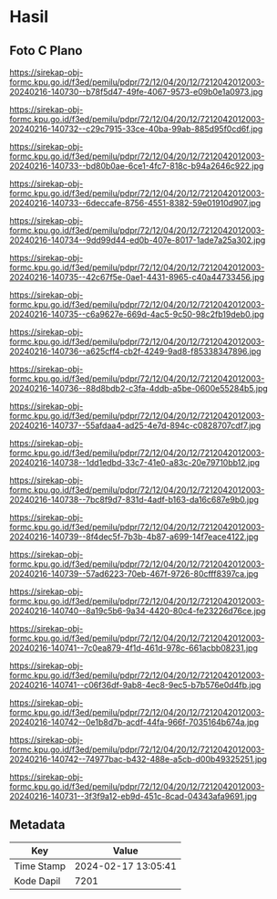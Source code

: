 # Hasil

## Foto C Plano

https://sirekap-obj-formc.kpu.go.id/f3ed/pemilu/pdpr/72/12/04/20/12/7212042012003-20240216-140730--b78f5d47-49fe-4067-9573-e09b0e1a0973.jpg

https://sirekap-obj-formc.kpu.go.id/f3ed/pemilu/pdpr/72/12/04/20/12/7212042012003-20240216-140732--c29c7915-33ce-40ba-99ab-885d95f0cd6f.jpg

https://sirekap-obj-formc.kpu.go.id/f3ed/pemilu/pdpr/72/12/04/20/12/7212042012003-20240216-140733--bd80b0ae-6ce1-4fc7-818c-b94a2646c922.jpg

https://sirekap-obj-formc.kpu.go.id/f3ed/pemilu/pdpr/72/12/04/20/12/7212042012003-20240216-140733--6deccafe-8756-4551-8382-59e01910d907.jpg

https://sirekap-obj-formc.kpu.go.id/f3ed/pemilu/pdpr/72/12/04/20/12/7212042012003-20240216-140734--9dd99d44-ed0b-407e-8017-1ade7a25a302.jpg

https://sirekap-obj-formc.kpu.go.id/f3ed/pemilu/pdpr/72/12/04/20/12/7212042012003-20240216-140735--42c67f5e-0ae1-4431-8965-c40a44733456.jpg

https://sirekap-obj-formc.kpu.go.id/f3ed/pemilu/pdpr/72/12/04/20/12/7212042012003-20240216-140735--c6a9627e-669d-4ac5-9c50-98c2fb19deb0.jpg

https://sirekap-obj-formc.kpu.go.id/f3ed/pemilu/pdpr/72/12/04/20/12/7212042012003-20240216-140736--a625cff4-cb2f-4249-9ad8-f85338347896.jpg

https://sirekap-obj-formc.kpu.go.id/f3ed/pemilu/pdpr/72/12/04/20/12/7212042012003-20240216-140736--88d8bdb2-c3fa-4ddb-a5be-0600e55284b5.jpg

https://sirekap-obj-formc.kpu.go.id/f3ed/pemilu/pdpr/72/12/04/20/12/7212042012003-20240216-140737--55afdaa4-ad25-4e7d-894c-c0828707cdf7.jpg

https://sirekap-obj-formc.kpu.go.id/f3ed/pemilu/pdpr/72/12/04/20/12/7212042012003-20240216-140738--1dd1edbd-33c7-41e0-a83c-20e79710bb12.jpg

https://sirekap-obj-formc.kpu.go.id/f3ed/pemilu/pdpr/72/12/04/20/12/7212042012003-20240216-140738--7bc8f9d7-831d-4adf-b163-da16c687e9b0.jpg

https://sirekap-obj-formc.kpu.go.id/f3ed/pemilu/pdpr/72/12/04/20/12/7212042012003-20240216-140739--8f4dec5f-7b3b-4b87-a699-14f7eace4122.jpg

https://sirekap-obj-formc.kpu.go.id/f3ed/pemilu/pdpr/72/12/04/20/12/7212042012003-20240216-140739--57ad6223-70eb-467f-9726-80cfff8397ca.jpg

https://sirekap-obj-formc.kpu.go.id/f3ed/pemilu/pdpr/72/12/04/20/12/7212042012003-20240216-140740--8a19c5b6-9a34-4420-80c4-fe23226d76ce.jpg

https://sirekap-obj-formc.kpu.go.id/f3ed/pemilu/pdpr/72/12/04/20/12/7212042012003-20240216-140741--7c0ea879-4f1d-461d-978c-661acbb08231.jpg

https://sirekap-obj-formc.kpu.go.id/f3ed/pemilu/pdpr/72/12/04/20/12/7212042012003-20240216-140741--c06f36df-9ab8-4ec8-9ec5-b7b576e0d4fb.jpg

https://sirekap-obj-formc.kpu.go.id/f3ed/pemilu/pdpr/72/12/04/20/12/7212042012003-20240216-140742--0e1b8d7b-acdf-44fa-966f-7035164b674a.jpg

https://sirekap-obj-formc.kpu.go.id/f3ed/pemilu/pdpr/72/12/04/20/12/7212042012003-20240216-140742--74977bac-b432-488e-a5cb-d00b49325251.jpg

https://sirekap-obj-formc.kpu.go.id/f3ed/pemilu/pdpr/72/12/04/20/12/7212042012003-20240216-140731--3f3f9a12-eb9d-451c-8cad-04343afa9691.jpg


## Metadata

| Key        | Value               |
| ---------- | ------------------- |
| Time Stamp | 2024-02-17 13:05:41 |
| Kode Dapil | 7201                |



